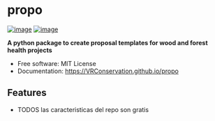 # propo


[![image](https://img.shields.io/pypi/v/propo.svg)](https://pypi.python.org/pypi/propo)
[![image](https://img.shields.io/conda/vn/conda-forge/propo.svg)](https://anaconda.org/conda-forge/propo)


**A python package to create proposal templates for wood and forest health projects**


-   Free software: MIT License
-   Documentation: https://VRConservation.github.io/propo
    

## Features

-   TODOS las caracteristicas del repo son gratis
